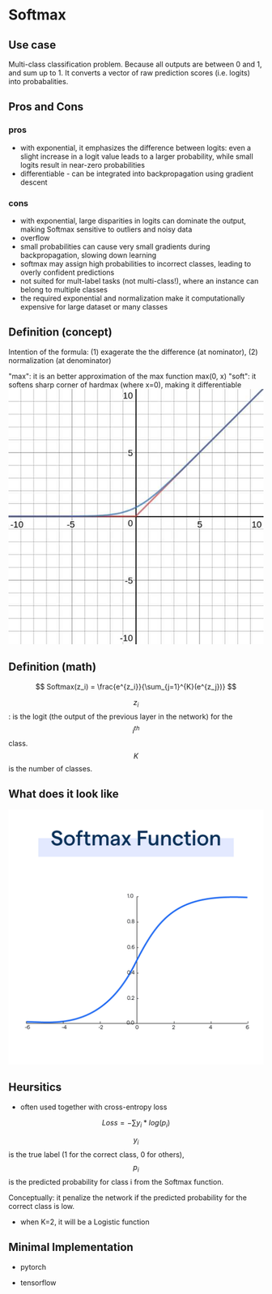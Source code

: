 # Softmax

## Use case
Multi-class classification problem. Because all outputs are between 0 and 1, and sum up to 1. It converts a vector of raw prediction scores (i.e. logits) into probabalities.

## Pros and Cons
### pros
* with exponential, it emphasizes the difference between logits: even a slight increase in a logit value leads to a larger probability, while small logits result in near-zero probabilities
* differentiable - can be integrated into backpropagation using gradient descent 

### cons
* with exponential, large disparities in logits can dominate the output, making Softmax sensitive to outliers and noisy data
* overflow
* small probabilities can cause very small gradients during backpropagation, slowing down learning
* softmax may assign high probabilities to incorrect classes, leading to overly confident predictions
* not suited for mult-label tasks (not multi-class!), where an instance can belong to multiple classes
* the required exponential and normalization make it computationally expensive for large dataset or many classes

## Definition (concept)
Intention of the formula: (1) exagerate the the difference (at nominator), (2) normalization (at denominator)

"max": it is an better approximation of the max function max(0, x)
"soft": it softens sharp corner of hardmax (where x=0), making it differentiable
![alt text](./Pictures/softmax_hardmax.jpeg)

## Definition (math)

$$
    Softmax(z_i) = \frac{e^{z_i}}{\sum_{j=1}^{K}(e^{z_j})}
$$

$$z_{i}$$: is the logit (the output of the previous layer in the network) for the $$i^{th}$$ class.
$$K$$ is the number of classes.

## What does it look like
![alt text](./Pictures/softmax.png)


## Heursitics
* often used together with cross-entropy loss

$$
	Loss = −\sum y_{i} * log(p_{i})
$$

$$y_{i}$$ is the true label (1 for the correct class, 0 for others),
$$p_i$$ is the predicted probability for class i from the Softmax function.

Conceptually: it penalize the network if the predicted probability for the correct class is low.

* when K=2, it will be a Logistic function

## Minimal Implementation
* pytorch

* tensorflow
